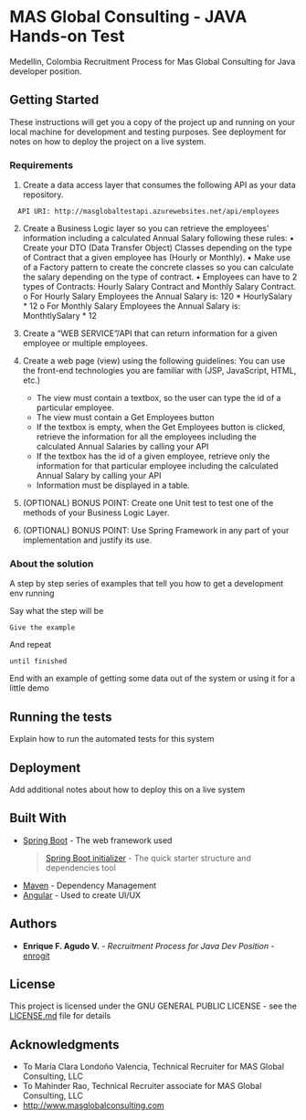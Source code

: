 # MAS Global Consulting - JAVA Hands-on Test 

Medellin, Colombia Recruitment Process for Mas Global Consulting for Java developer position.

## Getting Started

These instructions will get you a copy of the project up and running on your local machine for development and testing purposes. See deployment for notes on how to deploy the project on a live system.

### Requirements

1. Create a data access layer that consumes the following API as your data repository.

```
  API URI: http://masglobaltestapi.azurewebsites.net/api/employees
```

2. Create a Business Logic layer so you can retrieve the employees’ information including a calculated Annual Salary following these rules:
  ▪ Create your DTO (Data Transfer Object) Classes depending on the type of Contract that a given employee has (Hourly or Monthly).
  ▪ Make use of a Factory pattern to create the concrete classes so you can calculate the salary depending on the type of contract.
  ▪ Employees can have to 2 types of Contracts: Hourly Salary Contract and Monthly Salary Contract.
    o For Hourly Salary Employees the Annual Salary is: 120 * HourlySalary * 12
    o For Monthly Salary Employees the Annual Salary is: MonthtlySalary * 12

3. Create a “WEB SERVICE”/API that can return information for a given employee or multiple employees.

4. Create a web page (view) using the following guidelines:
  You can use the front-end technologies you are familiar with (JSP, JavaScript, HTML, etc.)
    - The view must contain a textbox, so the user can type the id of a particular employee.
    - The view must contain a Get Employees button
    - If the textbox is empty, when the Get Employees button is clicked, retrieve the information for all the employees including the calculated Annual Salaries by calling your API
    - If the textbox has the id of a given employee, retrieve only the information for that particular employee including the calculated Annual Salary by calling your API
    - Information must be displayed in a table.

5. (OPTIONAL) BONUS POINT: Create one Unit test to test one of the methods of your Business Logic Layer.

6. (OPTIONAL) BONUS POINT: Use Spring Framework in any part of your implementation and justify its use.

### About the solution

A step by step series of examples that tell you how to get a development env running

Say what the step will be

```
Give the example
```

And repeat

```
until finished
```

End with an example of getting some data out of the system or using it for a little demo

## Running the tests

Explain how to run the automated tests for this system

## Deployment

Add additional notes about how to deploy this on a live system

## Built With

* [Spring Boot](https://spring.io/projects/spring-boot) - The web framework used
  > [Spring Boot initializer](https://start.spring.io/) - The quick starter structure and dependencies tool
* [Maven](https://maven.apache.org/) - Dependency Management
* [Angular](https://angular.io/) - Used to create UI/UX

## Authors

* **Enrique F. Agudo V.** - *Recruitment Process for Java Dev Position* - [enrogit](https://github.com/enrogit)

## License

This project is licensed under the GNU GENERAL PUBLIC LICENSE - see the [LICENSE.md](LICENSE.md) file for details

## Acknowledgments

* To María Clara Londoño Valencia, Technical Recruiter for MAS Global Consulting, LLC
* To Mahinder Rao, Technical Recruiter associate for MAS Global Consulting, LLC
* http://www.masglobalconsulting.com

